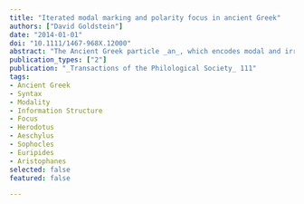 ```yaml
---
title: "Iterated modal marking and polarity focus in ancient Greek"
authors: ["David Goldstein"]
date: "2014-01-01"
doi: "10.1111/1467-968X.12000"
abstract: "The Ancient Greek particle _an_, which encodes modal and irrealis semantics, canonically occurs once per clause. In the fifth century BCE, however, we find cases where two tokens (or, more rarely, three) co‐occur with the same verb. While this phenomenon has long been recognized in the handbooks, it has received only sporadic attention otherwise, and there is currently no adequate description or analysis of the phenomenon. In this paper, I provide the first detailed overview of the construction in the Attic dramatists (Aeschylus, Sophocles, Euripides and Aristophanes) and Herodotos, and argue that it marks polarity focus. I tentatively identify a diachronic source construction as well."
publication_types: ["2"]
publication: "_Transactions of the Philological Society_ 111"
tags:
- Ancient Greek
- Syntax
- Modality
- Information Structure
- Focus
- Herodotus
- Aeschylus 
- Sophocles 
- Euripides
- Aristophanes
selected: false
featured: false

---
```

